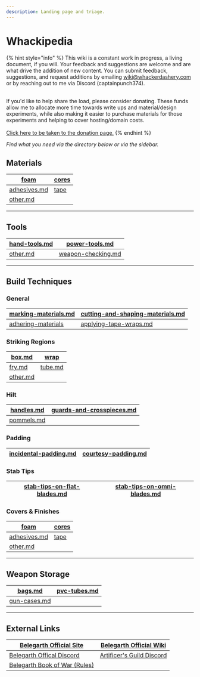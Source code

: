 ```yaml
---
description: Landing page and triage.
---
```


# Whackipedia

{% hint style="info" %}
This wiki is a constant work in progress, a living document, if you will. Your feedback and suggestions are welcome and are what drive the addition of new content. You can submit feedback, suggestions, and request additions by emailing wiki@whackerdashery.com or by reaching out to me via Discord (captainpunch374).

\
If you'd like to help share the load, please consider donating. These funds allow me to allocate more time towards write ups and material/design experiments, while also making it easier to purchase materials for those experiments and helping to cover hosting/domain costs.\
\
[Click here to be taken to the donation page.](https://www.paypal.com/ncp/payment/2TSJFGSLELFCA)
{% endhint %}

_Find what you need via the directory below or via the sidebar._

## Materials

| [foam](materials/foam/ "mention")                | [cores](materials/cores/ "mention") |
| ------------------------------------------------ | ----------------------------------- |
| [adhesives.md](materials/adhesives.md "mention") | [tape](materials/tape/ "mention")   |
| [other.md](materials/other.md "mention")         |                                     |

***

## Tools

| [hand-tools.md](tools/weapon-crafting/hand-tools.md "mention") | [power-tools.md](tools/weapon-crafting/power-tools.md "mention") |
| -------------------------------------------------------------- | ---------------------------------------------------------------- |
| [other.md](tools/weapon-crafting/other.md "mention")           | [weapon-checking.md](tools/weapon-checking.md "mention")         |

***

## Build Techniques

### General

| [marking-materials.md](build-techniques/general/marking-materials.md "mention") | [cutting-and-shaping-materials.md](build-techniques/general/cutting-and-shaping-materials.md "mention") |
| ------------------------------------------------------------------------------- | ------------------------------------------------------------------------------------------------------- |
| [adhering-materials](build-techniques/general/adhering-materials/ "mention")    | [applying-tape-wraps.md](build-techniques/general/applying-tape-wraps.md "mention")                     |

### Striking Regions

| [box.md](build-techniques/general/foam-layups/box.md "mention")     | [wrap](build-techniques/general/foam-layups/wrap/ "mention")      |
| ------------------------------------------------------------------- | ----------------------------------------------------------------- |
| [fry.md](build-techniques/general/foam-layups/fry.md "mention")     | [tube.md](build-techniques/general/foam-layups/tube.md "mention") |
| [other.md](build-techniques/general/foam-layups/other.md "mention") |                                                                   |

### Hilt

| [handles.md](build-techniques/hilt/handles.md "mention") | [guards-and-crosspieces.md](build-techniques/hilt/guards-and-crosspieces.md "mention") |
| -------------------------------------------------------- | -------------------------------------------------------------------------------------- |
| [pommels.md](build-techniques/hilt/pommels.md "mention") |                                                                                        |

### Padding

| [incidental-padding.md](build-techniques/padding/incidental-padding.md "mention") | [courtesy-padding.md](build-techniques/padding/courtesy-padding.md "mention") |
| --------------------------------------------------------------------------------- | ----------------------------------------------------------------------------- |

### Stab Tips

| [stab-tips-on-flat-blades.md](build-techniques/stab-tips/stab-tips-on-flat-blades.md "mention") | [stab-tips-on-omni-blades.md](build-techniques/stab-tips/stab-tips-on-omni-blades.md "mention") |
| ----------------------------------------------------------------------------------------------- | ----------------------------------------------------------------------------------------------- |

### Covers & Finishes

| [foam](materials/foam/ "mention")                | [cores](materials/cores/ "mention") |
| ------------------------------------------------ | ----------------------------------- |
| [adhesives.md](materials/adhesives.md "mention") | [tape](materials/tape/ "mention")   |
| [other.md](materials/other.md "mention")         |                                     |

***

## Weapon Storage

| [bags.md](weapon-storage/bags.md "mention")           | [pvc-tubes.md](weapon-storage/pvc-tubes.md "mention") |
| ----------------------------------------------------- | ----------------------------------------------------- |
| [gun-cases.md](weapon-storage/gun-cases.md "mention") |                                                       |

***

## External Links

| [Belegarth Official Site](https://www.geddon.org/)                       | [Belegarth Official Wiki](https://geddon.org/Belegarth)    |
| ------------------------------------------------------------------------ | ---------------------------------------------------------- |
| [Belegarth Offical Discord](https://discord.gg/yvRPhVt7x5)               | [Artificer's Guild Discord](https://discord.gg/qCAt4V6CJw) |
| [Belegarth Book of War (Rules)](https://geddon.org/Category:Book_of_War) |                                                            |
